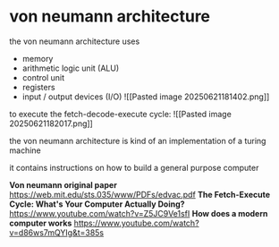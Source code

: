 # von neumann architecture
the von neumann architecture uses
- memory
- arithmetic logic unit (ALU)
- control unit
- registers
- input / output devices (I/O)
![[Pasted image 20250621181402.png]]

to execute the fetch-decode-execute cycle:
![[Pasted image 20250621182017.png]]

the von neumann architecture is kind of an implementation of a turing machine

it contains instructions on how to build a general purpose computer

**Von neumann original paper**
https://web.mit.edu/sts.035/www/PDFs/edvac.pdf
**The Fetch-Execute Cycle: What's Your Computer Actually Doing?**
https://www.youtube.com/watch?v=Z5JC9Ve1sfI
**How does a modern computer works**
https://www.youtube.com/watch?v=d86ws7mQYIg&t=385s